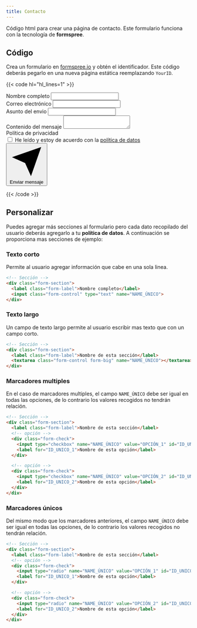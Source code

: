 ```yaml
---
title: Contacto
---
```


Código html para crear una página de contacto. Este formulario funciona con la tecnología de **formspree**. 


## Código

Crea un formulario en [formspree.io](formspree.io) y obtén el identificador. Este código deberás pegarlo en una nueva página estática reemplazando `YourID`.

{{< code hl="hl_lines=1" >}}
<form action="https://formspree.icon/f/YourID" class="sy-1.5 i-bold" method="POST">
<!-- Sección -->
<div class="form-section">
  <label class="form-label">Nombre completo</label>
  <input class="form-control" type="text" name="name" required>
</div>

<!-- Sección -->
<div class="form-section">
  <label class="form-label">Correo electrónico</label>
  <input class="form-control" type="email" name="email" required>
</div>

<!-- Sección -->
<div class="form-section">
  <label class="form-label">Asunto del envio</label>
  <input class="form-control" type="text" name="subject" required>
</div>

<!-- Sección -->
<div class="form-section">
  <label class="form-label">Contenido del mensaje</label>
  <textarea class="form-control form-big" name="Message" required></textarea>
</div>

<!-- Sección -->
<div class="form-section">
  <label class="form-label">Política de privacidad</label>
  <div class="form-check">
    <input type="checkbox" name="RPGD" value="Acepté la política de datos" id="RPGD" required>
    <label for="RPGD">
      He leído y estoy de acuerdo con la 
      <a href="#TU_URL_LEGAL">política de datos</a>
    </label>
  </div>
</div>

<!-- Sección -->
<div class="form-section">
  <button class="btn btn-primary" type="submit">
    <svg class="i i-paper-plane" viewBox="0 0 24 24">
      <path d="m22 2-7 20-4-9-9-4zm0 0L11 13"></path>
    </svg> Enviar mensaje
  </button>
</div>
</form>
{{< /code >}}


## Personalizar

Puedes agregar más secciones al formulario pero cada dato recopilado del usuario deberás agregarlo a tu **política de datos**. A continuación se proporciona mas secciones de ejemplo:

### Texto corto

Permite al usuario agregar información que cabe en una sola linea.

```html
<!-- Sección -->
<div class="form-section">
  <label class="form-label">Nombre completo</label>
  <input class="form-control" type="text" name="NAME_ÚNICO">
</div>
```

### Texto largo

Un campo de texto largo permite al usuario escribir mas texto que con un campo corto.

```html
<!-- Sección -->
<div class="form-section">
  <label class="form-label">Nombre de esta sección</label>
  <textarea class="form-control form-big" name="NAME_ÚNICO"></textarea>
</div>
```

### Marcadores multiples

En el caso de marcadores multiples, el campo `NAME_ÚNICO` debe ser igual en todas las opciones, de lo contrario los valores recogidos no tendrán relación.

```html
<!-- Sección -->
<div class="form-section">
  <label class="form-label">Nombre de esta sección</label>
  <!-- opción -->
  <div class="form-check">
    <input type="checkbox" name="NAME_ÚNICO" value="OPCIÓN_1" id="ID_UNICO_1">
    <label for="ID_UNICO_1">Nombre de esta opción</label>
  </div>

  <!-- opción -->
  <div class="form-check">
    <input type="checkbox" name="NAME_ÚNICO" value="OPCIÓN_2" id="ID_UNICO_2">
    <label for="ID_UNICO_2">Nombre de esta opción</label>
  </div>
</div>
```

### Marcadores únicos

Del mismo modo que los marcadores anteriores, el campo `NAME_ÚNICO` debe ser igual en todas las opciones, de lo contrario los valores recogidos no tendrán relación.

```html
<!-- Sección -->
<div class="form-section">
  <label class="form-label">Nombre de esta sección</label>
  <!-- opción -->
  <div class="form-check">
    <input type="radio" name="NAME_ÚNICO" value="OPCIÓN_1" id="ID_UNICO_1">
    <label for="ID_UNICO_1">Nombre de esta opción</label>
  </div>

  <!-- opción -->
  <div class="form-check">
    <input type="radio" name="NAME_ÚNICO" value="OPCIÓN_2" id="ID_UNICO_2">
    <label for="ID_UNICO_2">Nombre de esta opción</label>
  </div>
</div>
```